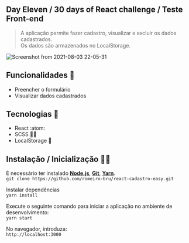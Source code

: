 ## Day Eleven / 30 days of React challenge / Teste Front-end

> A aplicação permite fazer cadastro, visualizar e excluir os dados cadastrados.
> <br>
>  Os dados são armazenados no LocalStorage.

![Screenshot from 2021-08-03 22-05-31](https://user-images.githubusercontent.com/56081906/128105680-6c23b680-dd9a-41d4-b46e-751937fa7dc4.png)


## Funcionalidades :space_invader: 
* Preencher o formulário
* Visualizar dados cadastrados

## Tecnologias :mag_right:
* React :atom:
* SCSS :nail_care::sparkles:
* LocalStorage :notebook:



## Instalação / Inicialização 👨‍🏭

É necessário ter instalado <strong>[Node.js](https://nodejs.org/en/download/)</strong>, 
                           <strong>[Git](https://git-scm.com/downloads)</strong>, 
                           <strong>[Yarn](https://yarnpkg.com/)</strong>.
<br>
```git clone https://github.com/romeiro-bru/react-cadastro-easy.git```

Instalar dependências
<br>
```yarn install```

Execute o seguinte comando para iniciar a aplicação no ambiente de desenvolvimento:
<br>
```yarn start```
<br>

No navegador, introduza:
<br>
```http://localhost:3000```

